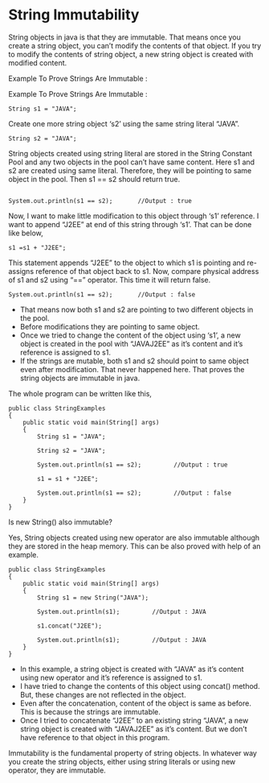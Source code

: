 # String Immutability

String objects in java is that they are immutable. That means once you create a string object, you can’t modify the contents of that object. 
If you try to modify the contents of string object, a new string object is created with modified content.

Example To Prove Strings Are Immutable :

Example To Prove Strings Are Immutable :
```
String s1 = "JAVA";
```
Create one more string object ‘s2’ using the same string literal “JAVA”.
```
String s2 = "JAVA";
```
String objects created using string literal are stored in the String Constant Pool and any two objects in the pool can’t have same content. 
Here s1 and s2 are created using same literal. Therefore, they will be pointing to same object in the pool. Then s1 == s2 should return true.
```
	
System.out.println(s1 == s2);       //Output : true
```
Now, I want to make little modification to this object through ‘s1’ reference. I want to append “J2EE” at end of this string through ‘s1’. That can be done like below,
```
s1 =s1 + "J2EE";
```
This statement appends “J2EE” to the object to which s1 is pointing and re-assigns reference of that object back to s1.
Now, compare physical address of s1 and s2 using “==” operator. This time it will return false.
```
System.out.println(s1 == s2);       //Output : false
```

- That means now both s1 and s2 are pointing to two different objects in the pool. 
- Before modifications they are pointing to same object. 
- Once we tried to change the content of the object using ‘s1’, a new object is created in the pool with “JAVAJ2EE” as it’s content and it’s reference is assigned to s1. 
- If the strings are mutable, both s1 and s2 should point to same object even after modification. That never happened here. That proves the string objects are immutable in java.

The whole program can be written like this,
```
public class StringExamples
{
    public static void main(String[] args)
    {
        String s1 = "JAVA";
 
        String s2 = "JAVA";
 
        System.out.println(s1 == s2);         //Output : true
 
        s1 = s1 + "J2EE";
 
        System.out.println(s1 == s2);         //Output : false
    }
}
```

Is new String() also immutable?

Yes, String objects created using new operator are also immutable although they are stored in the heap memory. This can be also proved with help of an example.
```
public class StringExamples
{
    public static void main(String[] args)
    {
        String s1 = new String("JAVA");
 
        System.out.println(s1);         //Output : JAVA
 
        s1.concat("J2EE");
 
        System.out.println(s1);         //Output : JAVA
    }
}
```

- In this example, a string object is created with “JAVA” as it’s content using new operator and it’s reference is assigned to s1. 
- I have tried to change the contents of this object using concat() method. But, these changes are not reflected in the object. 
- Even after the concatenation, content of the object is same as before. This is because the strings are immutable. 
- Once I tried to concatenate “J2EE” to an existing string “JAVA”, a new string object is created with “JAVAJ2EE” as it’s content. But we don’t have reference to that object in this program.

Immutability is the fundamental property of string objects. In whatever way you create the string objects, either using string literals or using new operator, they are immutable.